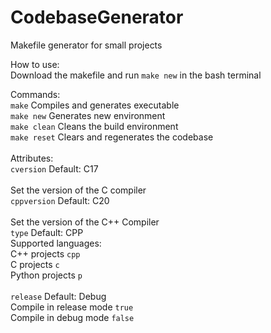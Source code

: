 # CodebaseGenerator
 Makefile generator for small projects

How to use:\
Download the makefile and run ```make new``` in the bash terminal

Commands:\
```make``` Compiles and generates executable\
```make new``` Generates new environment\
```make clean``` Cleans the build environment\
```make reset``` Clears and regenerates the codebase\
\
Attributes:\
```cversion``` Default: C17\
\
Set the version of the C compiler\
```cppversion``` Default: C20\
\
Set the version of the C++ Compiler\
```type``` Default: CPP\
Supported languages:\
C++ projects ```cpp```\
C projects ```c```\
Python projects ```p```\
\
```release``` Default: Debug\
Compile in release mode ```true```\
Compile in debug mode ```false```
